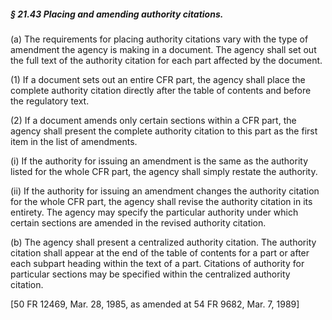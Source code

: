 ##### § 21.43 Placing and amending authority citations. #####

(a) The requirements for placing authority citations vary with the type of amendment the agency is making in a document. The agency shall set out the full text of the authority citation for each part affected by the document.

(1) If a document sets out an entire CFR part, the agency shall place the complete authority citation directly after the table of contents and before the regulatory text.

(2) If a document amends only certain sections within a CFR part, the agency shall present the complete authority citation to this part as the first item in the list of amendments.

(i) If the authority for issuing an amendment is the same as the authority listed for the whole CFR part, the agency shall simply restate the authority.

(ii) If the authority for issuing an amendment changes the authority citation for the whole CFR part, the agency shall revise the authority citation in its entirety. The agency may specify the particular authority under which certain sections are amended in the revised authority citation.

(b) The agency shall present a centralized authority citation. The authority citation shall appear at the end of the table of contents for a part or after each subpart heading within the text of a part. Citations of authority for particular sections may be specified within the centralized authority citation.

[50 FR 12469, Mar. 28, 1985, as amended at 54 FR 9682, Mar. 7, 1989]